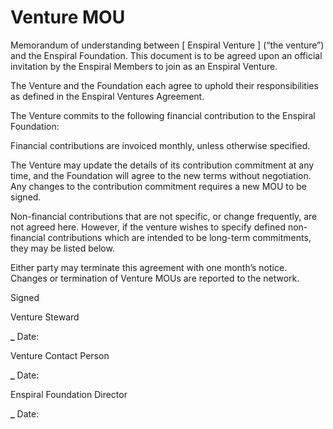 # Venture MOU

Memorandum of understanding between \[ Enspiral Venture \] \(“the venture”\) and the Enspiral Foundation. This document is to be agreed upon an official invitation by the Enspiral Members to join as an Enspiral Venture.

The Venture and the Foundation each agree to uphold their responsibilities as defined in the Enspiral Ventures Agreement.

The Venture commits to the following financial contribution to the Enspiral Foundation:

Financial contributions are invoiced monthly, unless otherwise specified.

The Venture may update the details of its contribution commitment at any time, and the Foundation will agree to the new terms without negotiation. Any changes to the contribution commitment requires a new MOU to be signed.

Non-financial contributions that are not specific, or change frequently, are not agreed here. However, if the venture wishes to specify defined non-financial contributions which are intended to be long-term commitments, they may be listed below.

Either party may terminate this agreement with one month’s notice. Changes or termination of Venture MOUs are reported to the network.

Signed

Venture Steward

**\_** Date:

Venture Contact Person

**\_** Date:

Enspiral Foundation Director

**\_** Date:

